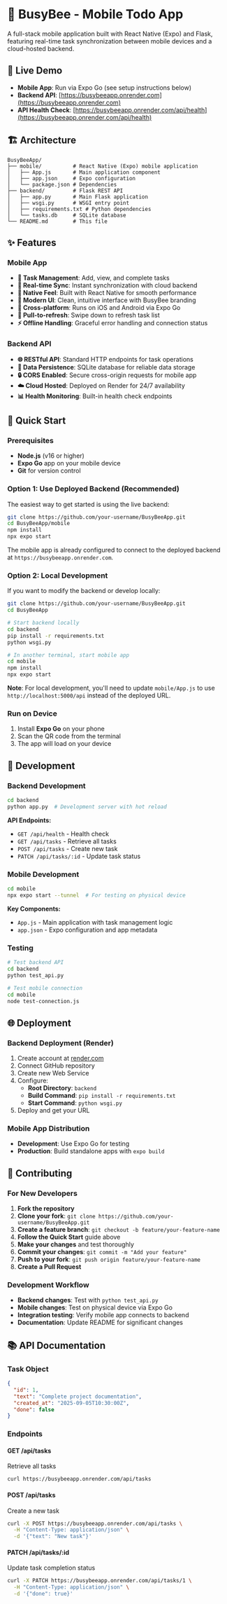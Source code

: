 # 🐝 BusyBee - Mobile Todo App

A full-stack mobile application built with React Native (Expo) and Flask, featuring real-time task synchronization between mobile devices and a cloud-hosted backend.

## 📱 Live Demo

- **Mobile App**: Run via Expo Go (see setup instructions below)
- **Backend API**: [https://busybeeapp.onrender.com](https://busybeeapp.onrender.com)
- **API Health Check**: [https://busybeeapp.onrender.com/api/health](https://busybeeapp.onrender.com/api/health)

## 🏗️ Architecture

```
BusyBeeApp/
├── mobile/          # React Native (Expo) mobile application
│   ├── App.js       # Main application component
│   ├── app.json     # Expo configuration
│   └── package.json # Dependencies
├── backend/         # Flask REST API
│   ├── app.py       # Main Flask application
│   ├── wsgi.py      # WSGI entry point
│   ├── requirements.txt # Python dependencies
│   └── tasks.db     # SQLite database
└── README.md        # This file
```

## ✨ Features

### Mobile App
- **📝 Task Management**: Add, view, and complete tasks
- **🔄 Real-time Sync**: Instant synchronization with cloud backend
- **📱 Native Feel**: Built with React Native for smooth performance
- **🎨 Modern UI**: Clean, intuitive interface with BusyBee branding
- **📲 Cross-platform**: Runs on iOS and Android via Expo Go
- **🔄 Pull-to-refresh**: Swipe down to refresh task list
- **⚡ Offline Handling**: Graceful error handling and connection status

### Backend API
- **🌐 RESTful API**: Standard HTTP endpoints for task operations
- **💾 Data Persistence**: SQLite database for reliable data storage
- **🔒 CORS Enabled**: Secure cross-origin requests for mobile app
- **☁️ Cloud Hosted**: Deployed on Render for 24/7 availability
- **📊 Health Monitoring**: Built-in health check endpoints

## 🚀 Quick Start

### Prerequisites
- **Node.js** (v16 or higher)
- **Expo Go** app on your mobile device
- **Git** for version control

### Option 1: Use Deployed Backend (Recommended)
The easiest way to get started is using the live backend:

```bash
git clone https://github.com/your-username/BusyBeeApp.git
cd BusyBeeApp/mobile
npm install
npx expo start
```

The mobile app is already configured to connect to the deployed backend at `https://busybeeapp.onrender.com`.

### Option 2: Local Development
If you want to modify the backend or develop locally:

```bash
git clone https://github.com/your-username/BusyBeeApp.git
cd BusyBeeApp

# Start backend locally
cd backend
pip install -r requirements.txt
python wsgi.py

# In another terminal, start mobile app
cd mobile
npm install
npx expo start
```

**Note**: For local development, you'll need to update `mobile/App.js` to use `http://localhost:5000/api` instead of the deployed URL.

### Run on Device
1. Install **Expo Go** on your phone
2. Scan the QR code from the terminal
3. The app will load on your device

## 🔧 Development

### Backend Development
```bash
cd backend
python app.py  # Development server with hot reload
```

**API Endpoints:**
- `GET /api/health` - Health check
- `GET /api/tasks` - Retrieve all tasks
- `POST /api/tasks` - Create new task
- `PATCH /api/tasks/:id` - Update task status

### Mobile Development
```bash
cd mobile
npx expo start --tunnel  # For testing on physical device
```

**Key Components:**
- `App.js` - Main application with task management logic
- `app.json` - Expo configuration and app metadata

### Testing
```bash
# Test backend API
cd backend
python test_api.py

# Test mobile connection
cd mobile
node test-connection.js
```

## 🌐 Deployment

### Backend Deployment (Render)
1. Create account at [render.com](https://render.com)
2. Connect GitHub repository
3. Create new Web Service
4. Configure:
   - **Root Directory**: `backend`
   - **Build Command**: `pip install -r requirements.txt`
   - **Start Command**: `python wsgi.py`
5. Deploy and get your URL

### Mobile App Distribution
- **Development**: Use Expo Go for testing
- **Production**: Build standalone apps with `expo build`

## 🤝 Contributing

### For New Developers

1. **Fork the repository**
2. **Clone your fork**: `git clone https://github.com/your-username/BusyBeeApp.git`
3. **Create a feature branch**: `git checkout -b feature/your-feature-name`
4. **Follow the Quick Start** guide above
5. **Make your changes** and test thoroughly
6. **Commit your changes**: `git commit -m "Add your feature"`
7. **Push to your fork**: `git push origin feature/your-feature-name`
8. **Create a Pull Request**

### Development Workflow
- **Backend changes**: Test with `python test_api.py`
- **Mobile changes**: Test on physical device via Expo Go
- **Integration testing**: Verify mobile app connects to backend
- **Documentation**: Update README for significant changes

## 📚 API Documentation

### Task Object
```json
{
  "id": 1,
  "text": "Complete project documentation",
  "created_at": "2025-09-05T10:30:00Z",
  "done": false
}
```

### Endpoints

#### GET /api/tasks
Retrieve all tasks
```bash
curl https://busybeeapp.onrender.com/api/tasks
```

#### POST /api/tasks
Create a new task
```bash
curl -X POST https://busybeeapp.onrender.com/api/tasks \
  -H "Content-Type: application/json" \
  -d '{"text": "New task"}'
```

#### PATCH /api/tasks/:id
Update task completion status
```bash
curl -X PATCH https://busybeeapp.onrender.com/api/tasks/1 \
  -H "Content-Type: application/json" \
  -d '{"done": true}'
```
